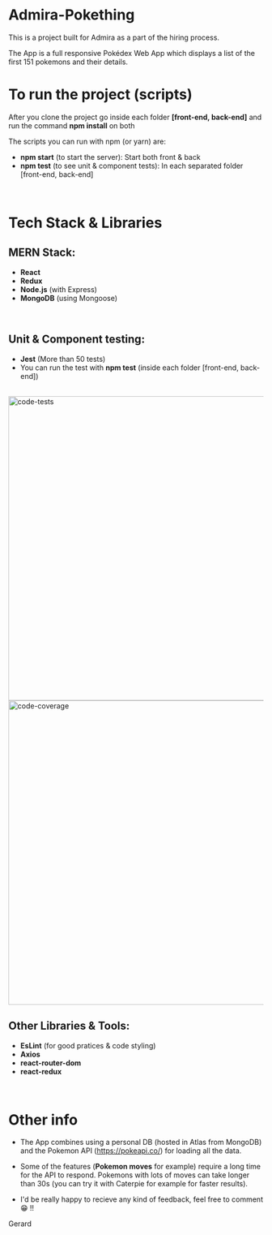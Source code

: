 # Admira-Pokething

This is a project built for Admira as a part of the hiring process.

The App is a full responsive Pokédex Web App which displays a list of the first 151 pokemons and their details.

# To run the project (scripts)
After you clone the project go inside each folder **[front-end, back-end]** and run the command **npm install** on both

The scripts you can run with npm (or yarn) are:
- **npm start** (to start the server): Start both front & back
- **npm test** (to see unit & component tests): In each separated folder [front-end, back-end]

<br>

# Tech Stack & Libraries

## MERN Stack:
- **React**
- **Redux**
- **Node.js** (with Express)
- **MongoDB** (using Mongoose)

<br>


## Unit & Component testing:
- **Jest** (More than 50 tests)
- You can run the test with **npm test** (inside each folder [front-end, back-end])

<br>

<img src="https://trello-attachments.s3.amazonaws.com/5f7f173f3f927d440950a925/5fbe91ca731763484cbf700b/653ac700c5df688dacb90242e39f6d7a/Captura_de_pantalla_2020-11-26_234748.png" alt="code-tests" width="600"/>
<br>
<img src="https://trello-attachments.s3.amazonaws.com/5f7f173f3f927d440950a925/5fbe91ca731763484cbf700b/d93cced93cd3b6c13ff37c7c31225013/Sin_t%C3%ADtulo.png" alt="code-coverage" width="600"/>

<br>

## Other Libraries & Tools:
- **EsLint** (for good pratices & code styling)
- **Axios**
- **react-router-dom**
- **react-redux**

<br>

# Other info

- The App combines using a personal DB (hosted in Atlas from MongoDB) and the Pokemon API (https://pokeapi.co/) for loading all the data.

- Some of the features (**Pokemon moves** for example) require a long time for the API to respond. Pokemons with lots of moves can take longer than 30s (you can try it with Caterpie for example for faster results).

- I'd be really happy to recieve any kind of feedback, feel free to comment :grin: !!

Gerard
